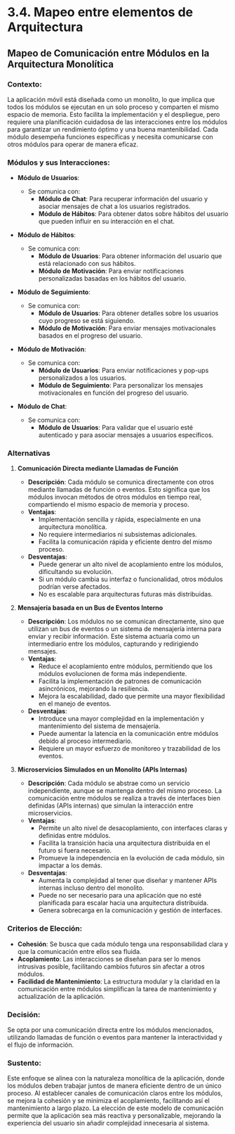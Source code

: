 # 3.4. Mapeo entre elementos de Arquitectura

## Mapeo de Comunicación entre Módulos en la Arquitectura Monolítica

### Contexto:
La aplicación móvil está diseñada como un monolito, lo que implica que todos los módulos se ejecutan en un solo proceso y comparten el mismo espacio de memoria. Esto facilita la implementación y el despliegue, pero requiere una planificación cuidadosa de las interacciones entre los módulos para garantizar un rendimiento óptimo y una buena mantenibilidad. Cada módulo desempeña funciones específicas y necesita comunicarse con otros módulos para operar de manera eficaz.

### Módulos y sus Interacciones:

- **Módulo de Usuarios**:
  - Se comunica con:
    - **Módulo de Chat**: Para recuperar información del usuario y asociar mensajes de chat a los usuarios registrados.
    - **Módulo de Hábitos**: Para obtener datos sobre hábitos del usuario que pueden influir en su interacción en el chat.

- **Módulo de Hábitos**:
  - Se comunica con:
    - **Módulo de Usuarios**: Para obtener información del usuario que está relacionado con sus hábitos.
    - **Módulo de Motivación**: Para enviar notificaciones personalizadas basadas en los hábitos del usuario.

- **Módulo de Seguimiento**:
  - Se comunica con:
    - **Módulo de Usuarios**: Para obtener detalles sobre los usuarios cuyo progreso se está siguiendo.
    - **Módulo de Motivación**: Para enviar mensajes motivacionales basados en el progreso del usuario.

- **Módulo de Motivación**:
  - Se comunica con:
    - **Módulo de Usuarios**: Para enviar notificaciones y pop-ups personalizados a los usuarios.
    - **Módulo de Seguimiento**: Para personalizar los mensajes motivacionales en función del progreso del usuario.

- **Módulo de Chat**:
  - Se comunica con:
    - **Módulo de Usuarios**: Para validar que el usuario esté autenticado y para asociar mensajes a usuarios específicos.

### Alternativas

1. **Comunicación Directa mediante Llamadas de Función**
   - **Descripción**: Cada módulo se comunica directamente con otros mediante llamadas de función o eventos. Esto significa que los módulos invocan métodos de otros módulos en tiempo real, compartiendo el mismo espacio de memoria y proceso.
   - **Ventajas**:
     - Implementación sencilla y rápida, especialmente en una arquitectura monolítica.
     - No requiere intermediarios ni subsistemas adicionales.
     - Facilita la comunicación rápida y eficiente dentro del mismo proceso.
   - **Desventajas**:
     - Puede generar un alto nivel de acoplamiento entre los módulos, dificultando su evolución.
     - Si un módulo cambia su interfaz o funcionalidad, otros módulos podrían verse afectados.
     - No es escalable para arquitecturas futuras más distribuidas.

2. **Mensajería basada en un Bus de Eventos Interno**
   - **Descripción**: Los módulos no se comunican directamente, sino que utilizan un bus de eventos o un sistema de mensajería interna para enviar y recibir información. Este sistema actuaría como un intermediario entre los módulos, capturando y redirigiendo mensajes.
   - **Ventajas**:
     - Reduce el acoplamiento entre módulos, permitiendo que los módulos evolucionen de forma más independiente.
     - Facilita la implementación de patrones de comunicación asincrónicos, mejorando la resiliencia.
     - Mejora la escalabilidad, dado que permite una mayor flexibilidad en el manejo de eventos.
   - **Desventajas**:
     - Introduce una mayor complejidad en la implementación y mantenimiento del sistema de mensajería.
     - Puede aumentar la latencia en la comunicación entre módulos debido al proceso intermediario.
     - Requiere un mayor esfuerzo de monitoreo y trazabilidad de los eventos.

3. **Microservicios Simulados en un Monolito (APIs Internas)**
   - **Descripción**: Cada módulo se abstrae como un servicio independiente, aunque se mantenga dentro del mismo proceso. La comunicación entre módulos se realiza a través de interfaces bien definidas (APIs internas) que simulan la interacción entre microservicios.
   - **Ventajas**:
     - Permite un alto nivel de desacoplamiento, con interfaces claras y definidas entre módulos.
     - Facilita la transición hacia una arquitectura distribuida en el futuro si fuera necesario.
     - Promueve la independencia en la evolución de cada módulo, sin impactar a los demás.
   - **Desventajas**:
     - Aumenta la complejidad al tener que diseñar y mantener APIs internas incluso dentro del monolito.
     - Puede no ser necesario para una aplicación que no esté planificada para escalar hacia una arquitectura distribuida.
     - Genera sobrecarga en la comunicación y gestión de interfaces.

### Criterios de Elección:
- **Cohesión**: Se busca que cada módulo tenga una responsabilidad clara y que la comunicación entre ellos sea fluida.
- **Acoplamiento**: Las interacciones se diseñan para ser lo menos intrusivas posible, facilitando cambios futuros sin afectar a otros módulos.
- **Facilidad de Mantenimiento**: La estructura modular y la claridad en la comunicación entre módulos simplifican la tarea de mantenimiento y actualización de la aplicación.

### Decisión:
Se opta por una comunicación directa entre los módulos mencionados, utilizando llamadas de función o eventos para mantener la interactividad y el flujo de información.

### Sustento:
Este enfoque se alinea con la naturaleza monolítica de la aplicación, donde los módulos deben trabajar juntos de manera eficiente dentro de un único proceso. Al establecer canales de comunicación claros entre los módulos, se mejora la cohesión y se minimiza el acoplamiento, facilitando así el mantenimiento a largo plazo. La elección de este modelo de comunicación permite que la aplicación sea más reactiva y personalizable, mejorando la experiencia del usuario sin añadir complejidad innecesaria al sistema.
